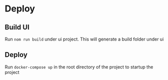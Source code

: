 

# Deploy

## Build UI

Run `nom run build` under ui project. This will generate a build folder under ui



## Deploy

Run `docker-compose up` in the root directory of the project to startup the project

